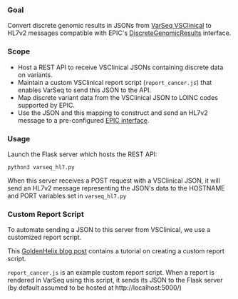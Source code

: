 ### Goal

Convert discrete genomic results in JSONs from [VarSeq VSClinical](https://www.goldenhelix.com/products/VarSeq/vsclinical.html) to HL7v2 messages compatible with EPIC's [DiscreteGenomicResults](https://open.epic.com/Interface/HL7v2#DiscreteGenomicResults) interface.

### Scope

- Host a REST API to receive VSClinical JSONs containing discrete data on variants.
- Maintain a custom VSClinical report script (`report_cancer.js`) that enables VarSeq to send this JSON to the API.
- Map discrete variant data from the VSClinical JSON to LOINC codes supported by EPIC.
- Use the JSON and this mapping to construct and send an HL7v2 message to a pre-configured [EPIC interface](https://open.epic.com/Interface/HL7v2).

### Usage
Launch the Flask server which hosts the REST API:

`python3 varseq_hl7.py`

When this server receives a POST request with a VSClinical JSON, it will send an HL7v2 message representing the JSON's data to the HOSTNAME and PORT variables set in `varseq_hl7.py`

### Custom Report Script
To automate sending a JSON to this server from VSClinical, we use a customized report script.

This [GoldenHelix blog post](https://www.goldenhelix.com/blog/customizing-vsclinical-reports-with-new-output-types/) contains a tutorial on creating a custom report script.

`report_cancer.js` is an example custom report script. When a report is rendered in VarSeq using this script, it sends its JSON to the Flask server (by default assumed to be hosted at http://localhost:5000/)